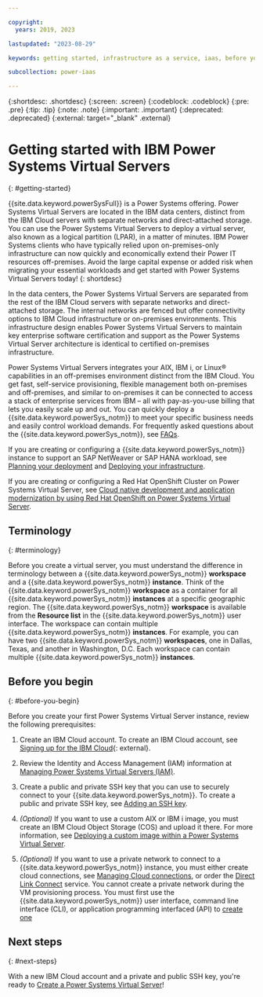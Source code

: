 ```yaml
---

copyright:
  years: 2019, 2023

lastupdated: "2023-08-29"

keywords: getting started, infrastructure as a service, iaas, before you begin, terminology, video, how-to

subcollection: power-iaas

---
```


{:shortdesc: .shortdesc}
{:screen: .screen}
{:codeblock: .codeblock}
{:pre: .pre}
{:tip: .tip}
{:note: .note}
{:important: .important}
{:deprecated: .deprecated}
{:external: target="_blank" .external}

# Getting started with IBM Power Systems Virtual Servers
{: #getting-started}

{{site.data.keyword.powerSysFull}} is a Power Systems offering. Power Systems Virtual Servers are located in the IBM data centers, distinct from the IBM Cloud servers with separate networks and direct-attached storage. You can use the Power Systems Virtual Servers to deploy a virtual server, also known as a logical partition (LPAR), in a matter of minutes. IBM Power Systems clients who have typically relied upon on-premises-only infrastructure can now quickly and economically extend their Power IT resources off-premises. Avoid the large capital expense or added risk when migrating your essential workloads and get started with Power Systems Virtual Servers today!
{: shortdesc}

In the data centers, the Power Systems Virtual Servers are separated from the rest of the IBM Cloud servers with separate networks and direct-attached storage. The internal networks are fenced but offer connectivity options to IBM Cloud infrastructure or on-premises environments. This infrastructure design enables Power Systems Virtual Servers to maintain key enterprise software certification and support as the Power Systems Virtual Server architecture is identical to certified on-premises infrastructure.

Power Systems Virtual Servers integrates your AIX, IBM i, or Linux&reg; capabilities in an off-premises environment distinct from the IBM Cloud. You get fast, self-service provisioning, flexible management both on-premises and off-premises, and similar to on-premises it can be connected to access a stack of enterprise services from IBM – all with pay-as-you-use billing that lets you easily scale up and out. You can quickly deploy a {{site.data.keyword.powerSys_notm}} to meet your specific business needs and easily control workload demands. For frequently asked questions about the {{site.data.keyword.powerSys_notm}}, see [FAQs](/docs/power-iaas?topic=power-iaas-power-iaas-faqs).

If you are creating or configuring a {{site.data.keyword.powerSys_notm}} instance to support an SAP NetWeaver or SAP HANA workload, see [Planning your deployment](/docs/sap?topic=sap-power-vs-planning-items) and [Deploying your infrastructure](https://cloud.ibm.com/docs/sap?topic=sap-power-vs-set-up-infrastructure).

If you are creating or configuring a Red Hat OpenShift Cluster on Power Systems Virtual Server, see [Cloud native development and application modernization by using Red Hat OpenShift on Power Systems Virtual Server](/docs/power-iaas?topic=ppc-aas-app-modernization-using-RedHat-openshift).

## Terminology
{: #terminology}

Before you create a virtual server, you must understand the difference in terminology between a {{site.data.keyword.powerSys_notm}} **workspace** and a {{site.data.keyword.powerSys_notm}} **instance**. Think of the {{site.data.keyword.powerSys_notm}} **workspace** as a container for all {{site.data.keyword.powerSys_notm}} **instances** at a specific geographic region. The {{site.data.keyword.powerSys_notm}} **workspace** is available from the **Resource list** in the {{site.data.keyword.powerSys_notm}} user interface. The workspace can contain multiple {{site.data.keyword.powerSys_notm}} **instances**. For example, you can have two {{site.data.keyword.powerSys_notm}} **workspaces**, one in Dallas, Texas, and another in Washington, D.C. Each workspace can contain multiple {{site.data.keyword.powerSys_notm}} **instances**.

## Before you begin
{: #before-you-begin}

Before you create your first Power Systems Virtual Server instance, review the following prerequisites:

1. Create an IBM Cloud account. To create an IBM Cloud account, see [Signing up for the IBM Cloud](https://cloud.ibm.com/registration){: external}.

2. Review the Identity and Access Management (IAM) information at [Managing Power Systems Virtual Servers (IAM)](/docs/power-iaas?topic=power-iaas-managing-resources-and-users).

3. Create a public and private SSH key that you can use to securely connect to your {{site.data.keyword.powerSys_notm}}. To create a public and private SSH key, see [Adding an SSH key](/docs/ssh-keys?topic=ssh-keys-adding-an-ssh-key).

4. *(Optional)* If you want to use a custom AIX or IBM i image, you must create an IBM Cloud Object Storage (COS) and upload it there. For more information, see [Deploying a custom image within a Power Systems Virtual Server](/docs/power-iaas?topic=power-iaas-deploy-custom-image).

5. *(Optional)* If you want to use a private network to connect to a {{site.data.keyword.powerSys_notm}} instance, you must either create cloud connections, see [Managing Cloud connections](/docs/power-iaas?topic=power-iaas-cloud-connections), or order the [Direct Link Connect](/docs/power-iaas?topic=power-iaas-ordering-direct-link-connect#steps-to-order-direct-link-connect) service. You cannot create a private network during the VM provisioning process. You must first use the {{site.data.keyword.powerSys_notm}} user interface, command line interface (CLI), or application programming interfaced (API) to [create one](/docs/power-iaas?topic=power-iaas-configuring-subnet)

## Next steps
{: #next-steps}

With a new IBM Cloud account and a private and public SSH key, you're ready to [Create a Power Systems Virtual Server](/docs/power-iaas?topic=power-iaas-creating-power-virtual-server#creating-power-virtual-server)!
